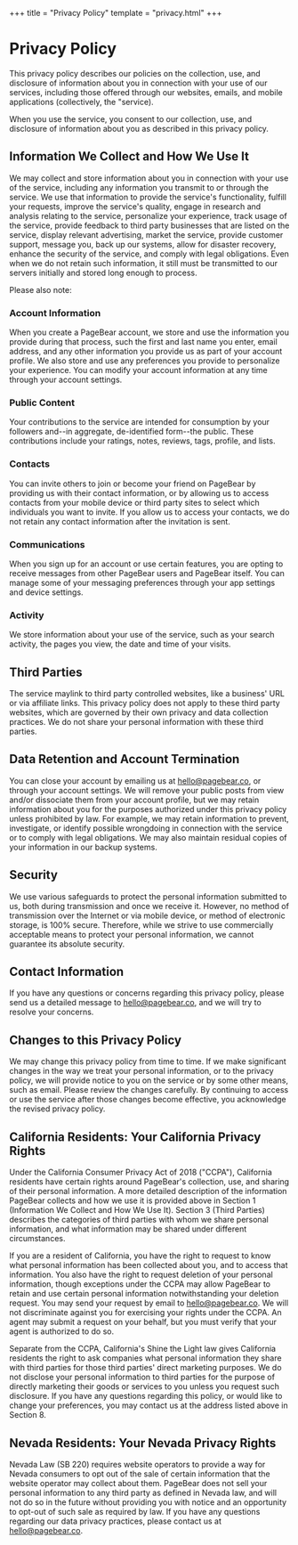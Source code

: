 +++
title = "Privacy Policy"
template = "privacy.html"
+++

# Privacy Policy
This privacy policy describes our policies on the collection, use, and disclosure of information about you in 
connection with your use of our services, including those offered through our websites, emails, and mobile applications
(collectively, the "service). 

When you use the service, you consent to our collection, use, and disclosure of information about you as described in
this privacy policy.

## Information We Collect and How We Use It
We may collect and store information about you in connection with your use of the service, including any information
you transmit to or through the service. We use that information to provide the service's functionality, fulfill your
requests, improve the service's quality, engage in research and analysis relating to the service, personalize your
experience, track usage of the service, provide feedback to third party businesses that are listed on the service,
display relevant advertising, market the service, provide customer support, message you, back up our systems, allow
for disaster recovery, enhance the security of the service, and comply with legal obligations. Even when we do not
retain such information, it still must be transmitted to our servers initially and stored long enough to process.

Please also note:

### Account Information

When you create a PageBear account, we store and use the information you provide during that process, such the first
and last name you enter, email address, and any other information you provide us as part of your account profile. We
also store and use any preferences you provide to personalize your experience. You can modify your account information
at any time through your account settings.

### Public Content
Your contributions to the service are intended for consumption by your followers and--in aggregate, de-identified
form--the public. These contributions include your ratings, notes, reviews, tags, profile, and lists.

### Contacts
You can invite others to join or become your friend on PageBear by providing us with their contact information, or by
allowing us to access contacts from your mobile device or third party sites to select which individuals you want to
invite. If you allow us to access your contacts, we do not retain any contact information after the invitation is
sent.

### Communications
When you sign up for an account or use certain features, you are opting to receive messages from other PageBear users
and PageBear itself. You can manage some of your messaging preferences through your app settings and device settings.

### Activity
We store information about your use of the service, such as your search activity, the pages you view, the date and
time of your visits.

## Third Parties
The service maylink to third party controlled websites, like a business' URL or via affiliate links. This privacy
policy does not apply to these third party websites, which are governed by their own privacy and data collection
practices. We do not share your personal information with these third parties.

## Data Retention and Account Termination
You can close your account by emailing us at [hello@pagebear.co](mailto:hello@pagebear.co), or through your account 
settings. We will remove your public posts from view and/or dissociate them from your account profile, but we may
retain information about you for the purposes authorized under this privacy policy unless prohibited by law. For
example, we may retain information to prevent, investigate, or identify possible wrongdoing in connection with the
service or to comply with legal obligations. We may also maintain residual copies of your information in our backup
systems.

## Security
We use various safeguards to protect the personal information submitted to us, both during transmission and once we
receive it. However, no method of transmission over the Internet or via mobile device, or method of electronic
storage, is 100% secure. Therefore, while we strive to use commercially acceptable means to protect your personal
information, we cannot guarantee its absolute security.

## Contact Information
If you have any questions or concerns regarding this privacy policy, please send us a detailed message to
[hello@pagebear.co](mailto:hello@pagebear.co), and we will try to resolve your concerns.

## Changes to this Privacy Policy
We may change this privacy policy from time to time. If we make significant changes in the way we treat your personal
information, or to the privacy policy, we will provide notice to you on the service or by some other means, such as
email. Please review the changes carefully. By continuing to access or use the service after those changes become
effective, you acknowledge the revised privacy policy.

## California Residents: Your California Privacy Rights
Under the California Consumer Privacy Act of 2018 ("CCPA"), California residents have certain rights around PageBear's
collection, use, and sharing of their personal information. A more detailed description of the information PageBear
collects and how we use it is provided above in Section 1 (Information We Collect and How We Use It). Section 3 (Third
Parties) describes the categories of third parties with whom we share personal information, and what information may
be shared under different circumstances.

If you are a resident of California, you have the right to request to know what personal information has been collected
about you, and to access that information. You also have the right to request deletion of your personal information,
though exceptions under the CCPA may allow PageBear to retain and use certain personal information notwithstanding
your deletion request. You may send your request by email to [hello@pagebear.co](mailto:hello@pagebear.co). We will
not discriminate against you for exercising your rights under the CCPA. An agent may submit a request on your behalf,
but you must verify that your agent is authorized to do so.

Separate from the CCPA, California's Shine the Light law gives California residents the right to ask companies what
personal information they share with third parties for those third parties' direct marketing purposes. We do not
disclose your personal information to third parties for the purpose of directly marketing their goods or services to
you unless you request such disclosure. If you have any questions regarding this policy, or would like to change your
preferences, you may contact us at the address listed above in Section 8.

## Nevada Residents: Your Nevada Privacy Rights
Nevada Law (SB 220) requires website operators to provide a way for Nevada consumers to opt out of the sale of certain
information that the website operator may collect about them. PageBear does not sell your personal information to any
third party as defined in Nevada law, and will not do so in the future without providing you with notice and an
opportunity to opt-out of such sale as required by law. If you have any questions regarding our data privacy
practices, please contact us at [hello@pagebear.co](mailto:hello@pagebear.co).

